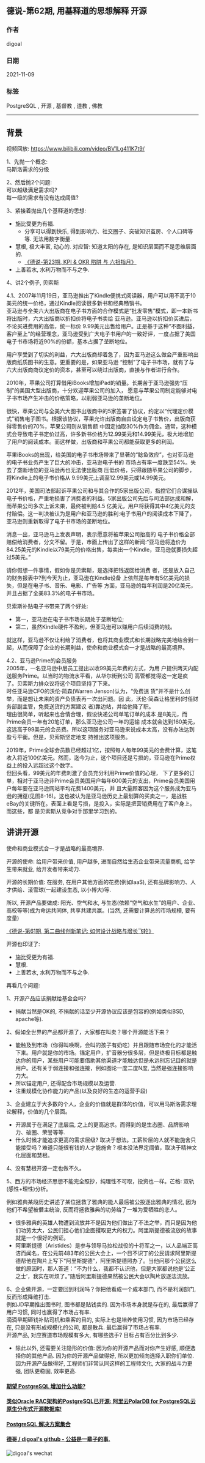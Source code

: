## 德说-第62期, 用基释道的思想解释 开源     
      
### 作者      
digoal      
      
### 日期      
2021-11-09      
      
### 标签      
PostgreSQL , 开源 , 基督教 , 道教 , 佛教        
      
----      
      
## 背景      
视频回放: https://www.bilibili.com/video/BV1Lg411K7t9/     
  
1、先抛一个概念:  
马斯洛需求的分级  
  
2、然后抛2个问题:  
可以越级满足需求吗?   
每一级的需求有没有达成阈值?  
  
3、紧接着抛出几个基释道的思想:  
  
- 施比受更为有福.   
    - 分享可以得到快乐, 得到影响力、社交圈子、突破知识茧房、个人口碑等等.  无法用数字衡量.  
- 慧根, 极大丰富, 动心的. 对应智: 知道太阳的存在, 是知识层面而不是思维层面的.      
    - [《德说-第23期, KPI & OKR 陷阱 与 六祖指月》](../202108/20210827_01.md)  
- 上善若水, 水利万物而不与之争.   
  
4、讲2个例子, 贝索斯  
  
4\.1、2007年11月19日，亚马逊推出了Kindle便携式阅读器，用户可以用不高于10美元的统一价格，通过Kindle阅读很多新书和经典畅销书。  
亚马逊与全美六大出版商在电子书方面的合作模式是“批发零售”模式，即一本新书将出版时，六大出版商以折扣价将电子书卖给 亚马逊。亚马逊以折扣价买进后，不论买进费用的高低，统一标价 9.99美元出售给用户。正是基于这种“不图利益，客户至上”的经营理念，亚马逊受到广大电子书用户的一致好评，一度占据了美国电子书市场将近90%的份额，基本占据了垄断地位。  
  
用户享受到了切实的利益，六大出版商却着急了，因为亚马逊这么做会严重影响出版商纸质图书的生意。更重要的是，如果亚马逊 “控制”了电子书市场，就有了与六大出版商商议定价的资本，甚至可以绕过出版商，直接与作者进行合作。  
  
2010年，苹果公司打算借用iBooks增加iPad的销量。长期苦于亚马逊强势“压制”的美国大型出版商，十分欢迎苹果公司的加入， 愿意与苹果公司制定能够对电子书市场产生冲击的价格策略，以削弱亚马逊的垄断地位。  
  
很快，苹果公司与全美六大图书出版商中的5家签署了协议，约定以“代理定价模式”销售电子图书。根据该协议，苹果允许出版商自由设定电子书售价，出版商获得零售价的70%，苹果公司则从销售额 中固定抽取30%作为佣金。通常，这种模式会导致电子书定价过高，许多新书价格为12.99美元和14.99美元，极大地增加了用户的阅读成本。而这样做，出版商和苹果公司都能获取更多的利润。  
  
苹果iBooks的出现，给美国的电子书市场带来了显著的“鲶鱼效应”，也对亚马逊的电子书业务产生了巨大的冲击，亚马逊电子书的 市场占有率一度跌至54%。失去了垄断地位的亚马逊再也无法使出版商 压低价格，只得跟随苹果公司的脚步，将Kindle上的电子书价格从 9.99美元上调至12.99美元或14.99美元。  
  
2012年，美国司法部起诉苹果公司和与其合作的5家出版公司，指控它们合谋操纵电子书价格，严重地损害了消费者的利益。5家出版公司先后与司法部达成和解，而苹果公司多次上诉未果，最终被判赔4.5 亿美元，用户将获得其中4亿美元的支付赔偿。这一判决被认为是用户和亚马逊的胜利:电子书用户的阅读成本下降了，亚马逊则重新取得了电子书市场的垄断地位。  
  
消息一出，亚马逊马上发表声明，表示愿意将被苹果公司抬高的 电子书价格全部赔偿给消费者，分文不留。于是，市面上传出了这样的新闻:“亚马逊将造价为84.25美元的Kindle以79美元的价格出售，每卖出一个Kindle，亚马逊就要损失超过5美元。”  
  
请你假想一件事情，假如你是贝索斯，是选择把钱返回给消费 者，还是放入自己的财务报表中?到今天为止，亚马逊在Kindle设备 上依然是每年有5亿美元的损失，但是在电子书、音乐、电影、广告等 方面，亚马逊的每年利润是20亿美元，并且占据了全美83.3%的电子书市场。   
  
贝索斯补贴电子书带来了两个好处:  
- 第一，亚马逊在电子书市场长期处于垄断地位;  
- 第二，虽然Kindle硬件不盈利，但亚马逊可以赚用户后续消费的钱。  
  
就这样，亚马逊不仅让利给了消费者，也将其商业模式和长期战略完美地结合到一起，从而保障了企业的长期利益，使命和商业模式合一才是战略的最高境界。  
  
4\.2、亚马逊Prime的会员服务  
2005年，一名亚马逊中层员工提出以收99美元年费的方式，为用 户提供两天内配送服务Prime。以当时的物流水平看，从华尔街到公司 高管都觉得这一定是疯了。贝索斯力排众议将这个项目坚持了下来。  
时任亚马逊CFO的沃伦·简森(Warren Jenson)认为，“免费送 货”并不是什么创举，而是想让未来的资产负债表再一次出问题。因 此，沃伦·简森让格里利(时任财务部副主管，免费送货的方案建议 者)靠边站，并给他降了职。  
理由很简单，听起来也合情合理，假设快递公司单笔订单的成本 是8美元，而Prime会员一年有20笔订单，那么亚马逊公司一年的运输 成本就会达到160美元，这远高于99美元的会员费。所以这项服务对亚马逊来说成本太高，没有办法达到盈亏平衡。但是，贝索斯坚定地支 持推出这项服务。  
  
2019年，Prime全球会员数已经超过1亿，按照每人每年99美元的会费计算，这笔收入将近100亿美元。然而，迄今为止，这个项目还是亏损的，亚马逊在Prime权益上的投入远超过这个数字。  
但回头看，99美元的年费刺激了会员充分利用Prime价值的心理， 下了更多的订单，相对于亚马逊非Prime会员美国用户每年600美元的支出，Prime会员美国用户每年要在亚马逊网站平均花费1400美元，并 且大量顾客因为这个服务成为亚马逊的拥趸(见图8-16)。这也被认为是亚马逊历史上最划算的买卖之一，是战胜eBay的关键所在。表面上看是亏损，是投入，实际是把营销费用在了客户身上。而这些，都 是贝索斯从竞争对手那里学习到的。  
  
  
## 讲讲开源  
使命和商业模式合一才是战略的最高境界.   
  
开源的使命: 给用户带来价值, 用户越多, 进而自然给生态企业带来流量商机, 给学生带来就业, 给开发者带来动力.    
  
开源的长期价值: 在服务, 在用户其他方面的花费(例如IaaS), 还有品牌影响力、人才供给、滚雪球(一起建设生态, 以小博大)等.    
  
所以, 开源产品要做成: 阳光、空气和水, 与生态(依赖“空气和水生”的用户、企业、高校等等)成为命运共同体, 共享共建共赢。(当然, 还需要计算总的市场规模, 要有度量)    
  
[《德说-第61期, 第二曲线创新笔记: 如何设计战略与增长飞轮》](../202111/20211109_03.md)    
  
开源也印证了:  
- 施比受更为有福.   
- 慧根.   
- 上善若水, 水利万物而不与之争.   
  
再看几个问题:  
  
1、开源产品应该捐献给基金会吗?   
- 捐献当然是OK的, 不捐献的话至少开源协议应该是包容的(例如类似BSD, apache等).  
  
2、假如全世界的产品都开源了，大家都在叫卖？哪个开源能活下来？  
- 能触及到市场（你得叫唤啊，会叫的孩子有奶吃）并且跟随市场变化的才能活下来。用户就是你的市场。锚定用户，扩音器分很多层，但是终极目标都是触达你的用户，某些用户可能要借助其他渠道才能触达但是永远别忘记目的就是用户。还有关于弱连接和强连接，例如图论一度二度N度, 当然是强连接影响力大。  
- 所以锚定用户, 还得配合市场规模以及运营.     
- 注重规模化协作能力的产品(以及良好的生态的运营手段)    
  
3、企业建立于大多数的个人，企业的价值就是群体的价值，可以用马斯洛需求理论解释，价值的几个层面。  
- 开源属于在满足了底层后, 之上的更高追求。而得到的是生态圈、品牌影响力、破圈、荣誉等等.    
- 什么时候才能追求更高的需求层级?  取决于想法。工薪阶层的人就不能施舍只能接受吗？难道只能很有钱的人才能施舍？根本没法界定阈值，取决于精神文化层面和慧根。  
  
4、没有慧根开源一定也做不久。  
  
5、西方的市场经济思想不能完全照抄，纯理性不可取，投资也一样。芒格: 双轨(感性+理性)分析。  
  
例如雅典某段历史讲述了某位拯救了雅典的能人最后被公投逐出雅典的情况, 因为他们不希望被僭主统治, 反而将拯救雅典的功劳给了一堆为爱牺牲的恋人。  
- 很多雅典的英雄人物遭到流放并不是因为他们做出了不法之举，而只是因为他们功劳太大，公民们担心他们企图攫取更大的权力。阿里斯提德被流放的故事就是一个很好的例证。
- 阿里斯提德（Aristides）是参与领导马拉松战役的十将军之一，以人品端正高洁而闻名，在公元前483年的公民大会上，一个目不识丁的公民请求阿里斯提德帮他在陶片上写下“阿里斯提德”，阿里斯提德照办了。当他问那个公民这么做的原因时，那人答道：“不为什么，我都不认识他，但是大家都说他是‘公正之士’，我实在听烦了。”随后阿里斯提德果然被公民大会以陶片放逐法流放。
  
6、企业做开源，一定要回到利润吗？你把他看成一个成本部门, 而不是利润部门, 反而形成降维打击.   
例如JD早期推出图书时, 图书都是贴钱卖的. 因为市场本身就是存在的, 最后赢得了用户习惯, 同时也赢得了市场占有率.    
滴滴早期砸钱补贴司机和乘客的目的, 实际上也是培养使用习惯, 因为市场已经存在, 只是没有形成规模化的公司, 都是散兵. 最后赢得了市场占有率.    
开源产品, 对应赛道市场规模有多大, 有哪些选手? 目标占有百分比到多少.  
- 除此以外, 还需要关注隐形的价值: 因为你的开源产品而对你产生好感, 顺便选择你的其他产品. 因为你的开源产品做得好, 所以更加倾向选择入职你们单位. 因为开源产品做得好, 工程师们非常认同这样的工程师文化, 大家的战斗力更强, 团队更稳固, 效率更高. 
  
  
  
  
  
#### [期望 PostgreSQL 增加什么功能?](https://github.com/digoal/blog/issues/76 "269ac3d1c492e938c0191101c7238216")
  
  
#### [类似Oracle RAC架构的PostgreSQL已开源: 阿里云PolarDB for PostgreSQL云原生分布式开源数据库!](https://github.com/ApsaraDB/PolarDB-for-PostgreSQL "57258f76c37864c6e6d23383d05714ea")
  
  
#### [PostgreSQL 解决方案集合](https://yq.aliyun.com/topic/118 "40cff096e9ed7122c512b35d8561d9c8")
  
  
#### [德哥 / digoal's github - 公益是一辈子的事.](https://github.com/digoal/blog/blob/master/README.md "22709685feb7cab07d30f30387f0a9ae")
  
  
![digoal's wechat](../pic/digoal_weixin.jpg "f7ad92eeba24523fd47a6e1a0e691b59")
  
